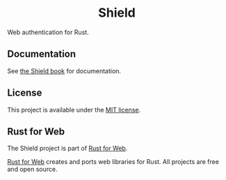 <h1 align="center">Shield</h1>

Web authentication for Rust.

## Documentation

See [the Shield book](https://shield.rustforweb.org/) for documentation.

## License

This project is available under the [MIT license](LICENSE.md).

## Rust for Web

The Shield project is part of [Rust for Web](https://github.com/RustForWeb).

[Rust for Web](https://github.com/RustForWeb) creates and ports web libraries for Rust. All projects are free and open source.
